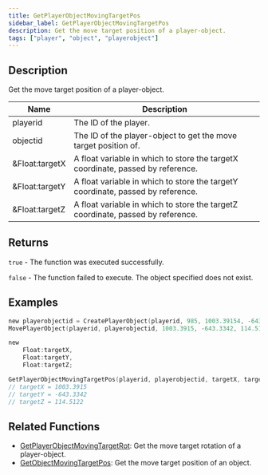 ```yaml
---
title: GetPlayerObjectMovingTargetPos
sidebar_label: GetPlayerObjectMovingTargetPos
description: Get the move target position of a player-object.
tags: ["player", "object", "playerobject"]
---
```


<VersionWarn version='omp v1.1.0.2612' />

## Description

Get the move target position of a player-object.

| Name           | Description                                                                     |
|----------------|---------------------------------------------------------------------------------|
| playerid       | The ID of the player.                                                           |
| objectid       | The ID of the player-object to get the move target position of.                 |
| &Float:targetX | A float variable in which to store the targetX coordinate, passed by reference. |
| &Float:targetY | A float variable in which to store the targetY coordinate, passed by reference. |
| &Float:targetZ | A float variable in which to store the targetZ coordinate, passed by reference. |

## Returns

`true` - The function was executed successfully.

`false` - The function failed to execute. The object specified does not exist.

## Examples

```c
new playerobjectid = CreatePlayerObject(playerid, 985, 1003.39154, -643.33423, 122.35060,   0.00000, 1.00000, 24.00000);
MovePlayerObject(playerid, playerobjectid, 1003.3915, -643.3342, 114.5122,  0.8);

new 
    Float:targetX,
    Float:targetY,
    Float:targetZ;

GetPlayerObjectMovingTargetPos(playerid, playerobjectid, targetX, targetY, targetZ);
// targetX = 1003.3915
// targetY = -643.3342
// targetZ = 114.5122
```

## Related Functions

- [GetPlayerObjectMovingTargetRot](GetPlayerObjectMovingTargetRot): Get the move target rotation of a player-object.
- [GetObjectMovingTargetPos](GetObjectMovingTargetPos): Get the move target position of an object.
